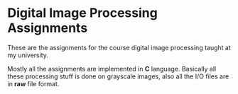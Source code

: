 # Digital Image Processing Assignments
These are the assignments for the course digital image processing taught at my university.

Mostly all the assignments are implemented in **C** language. Basically all these processing stuff is done on grayscale images, also all the I/O files are in **raw** file format.  